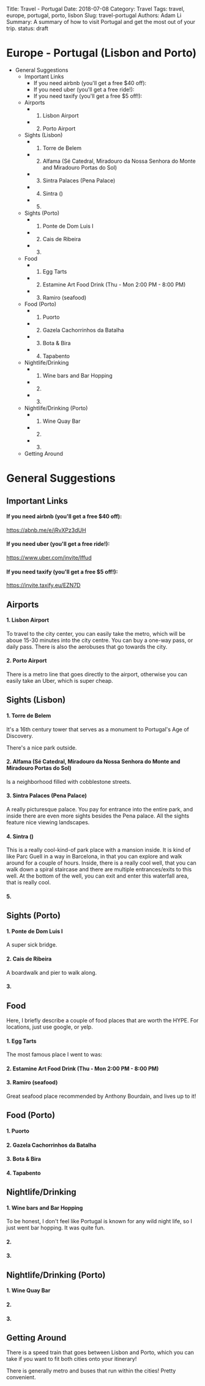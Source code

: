 Title: Travel - Portugal
Date: 2018-07-08
Category: Travel
Tags: travel, europe, portugal, porto, lisbon
Slug: travel-portugal
Authors: Adam Li
Summary: A summary of how to visit Portugal and get the most out of your trip.
status: draft

# Europe - Portugal (Lisbon and Porto)
<!-- MarkdownTOC -->

- General Suggestions
    - Important Links
        - If you need airbnb \(you'll get a free $40 off\):
        - If you need uber \(you'll get a free ride!\):
        - If you need taxify \(you'll get a free $5 off!\):
    - Airports
        - 1. Lisbon Airport
        - 2. Porto Airport
    - Sights \(Lisbon\)
        - 1. Torre de Belem
        - 2. Alfama \(Sé Catedral, Miradouro da Nossa Senhora do Monte and Miradouro Portas do Sol\)
        - 3. Sintra Palaces \(Pena Palace\)
        - 4. Sintra \(\)
        - 5.
    - Sights \(Porto\)
        - 1. Ponte de Dom Luis I
        - 2. Cais de Ribeira
        - 3.
    - Food
        - 1. Egg Tarts
        - 2. Estamine Art Food Drink \(Thu - Mon 2:00 PM - 8:00 PM\)
        - 3. Ramiro \(seafood\)
    - Food \(Porto\)
        - 1. Puorto
        - 2. Gazela Cachorrinhos da Batalha
        - 3. Bota & Bira
        - 4. Tapabento
    - Nightlife/Drinking
        - 1. Wine bars and Bar Hopping
        - 2.
        - 3.
    - Nightlife/Drinking \(Porto\)
        - 1. Wine Quay Bar
        - 2.
        - 3.
    - Getting Around

<!-- /MarkdownTOC -->

# General Suggestions

## Important Links
#### If you need airbnb (you'll get a free $40 off):
<a href="https://abnb.me/e/jRvXPz3dUH">https://abnb.me/e/jRvXPz3dUH</a>
#### If you need uber (you'll get a free ride!):
<a href="https://www.uber.com/invite/lffud">https://www.uber.com/invite/lffud</a>
#### If you need taxify (you'll get a free $5 off!):
<a href="https://invite.taxify.eu/EZN7D">https://invite.taxify.eu/EZN7D</a>

## Airports
#### 1. Lisbon Airport
To travel to the city center, you can easily take the metro, which will be aboue 15-30 minutes into the city centre. You can buy a one-way pass, or daily pass. There is also the aerobuses that go towards the city.

#### 2. Porto Airport
There is a metro line that goes directly to the airport, otherwise you can easily take an Uber, which is super cheap.

## Sights (Lisbon)
#### 1. Torre de Belem
It's a 16th century tower that serves as a monument to Portugal's Age of Discovery.

There's a nice park outside.

#### 2. Alfama (Sé Catedral, Miradouro da Nossa Senhora do Monte and Miradouro Portas do Sol)
Is a neighborhood filled with cobblestone streets.

#### 3. Sintra Palaces (Pena Palace)
A really picturesque palace. You pay for entrance into the entire park, and inside there are even more sights besides the Pena palace. All the sights feature nice viewing landscapes.

#### 4. Sintra ()
This is a really cool-kind-of park place with a mansion inside. It is kind of like Parc Guell in a way in Barcelona, in that you can explore and walk around for a couple of hours. Inside, there is a really cool well, that you can walk down a spiral staircase and there are multiple entrances/exits to this well. At the bottom of the well, you can exit and enter this waterfall area, that is really cool.

#### 5. 

## Sights (Porto)
#### 1. Ponte de Dom Luis I
A super sick bridge.

#### 2. Cais de Ribeira
A boardwalk and pier to walk along. 

#### 3. 


## Food
Here, I briefly describe a couple of food places that are worth the HYPE. For locations, just use google, or yelp.

#### 1. Egg Tarts
The most famous place I went to was: 

#### 2. Estamine Art Food Drink (Thu - Mon 2:00 PM - 8:00 PM)

#### 3. Ramiro (seafood)
Great seafood place recommended by Anthony Bourdain, and lives up to it!

## Food (Porto)
#### 1. Puorto

#### 2. Gazela Cachorrinhos da Batalha

#### 3. Bota & Bira

#### 4. Tapabento

## Nightlife/Drinking
#### 1. Wine bars and Bar Hopping
To be honest, I don't feel like Portugal is known for any wild night life, so I just went bar hopping. It was quite fun.

#### 2. 


#### 3. 

## Nightlife/Drinking (Porto)
#### 1. Wine Quay Bar

#### 2. 


#### 3. 

## Getting Around
There is a speed train that goes between Lisbon and Porto, which you can take if you want to fit both cities onto your itinerary!

There is generally metro and buses that run within the cities! Pretty convenient.
